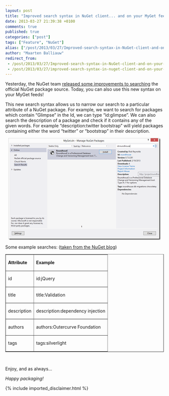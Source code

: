 ```yaml
---
layout: post
title: "Improved search syntax in NuGet client... and on your MyGet feeds"
date: 2013-03-27 21:39:38 +0100
comments: true
published: true
categories: ["post"]
tags: ["Feature", "NuGet"]
alias: ["/post/2013/03/27/Improved-search-syntax-in-NuGet-client-and-on-your-MyGet-feeds.aspx", "/post/2013/03/27/improved-search-syntax-in-nuget-client-and-on-your-myget-feeds.aspx"]
author: "Maarten Balliauw"
redirect_from:
 - /post/2013/03/27/Improved-search-syntax-in-NuGet-client-and-on-your-MyGet-feeds.aspx.html
 - /post/2013/03/27/improved-search-syntax-in-nuget-client-and-on-your-myget-feeds.aspx.html
---
```


<p>Yesterday, the NuGet team <a href="http://blog.nuget.org/20130325/improved-search-syntax.html">released some improvements to searching</a> the official NuGet package source. Today, you can also use this new syntax on your MyGet feeds!</p>  <p>This new search syntax allows us to narrow our search to a particular attribute of a NuGet package. For example, we want to search for packages which contain “Glimpse” in the Id, we can type “id:glimpse”. We can also search the description of a package and check if it contains any of the given words. For example “description:twitter bootstrap” will yield packages containing either the word “twitter” or “bootstrap” in their description.</p>  <p><a href="/images/image_54.png"><img title="NuGet improved search syntax" style="border-top: 0px; border-right: 0px; background-image: none; border-bottom: 0px; float: none; padding-top: 0px; padding-left: 0px; margin: 5px auto; border-left: 0px; display: block; padding-right: 0px" border="0" alt="NuGet improved search syntax" src="/images/image_thumb_52.png" width="484" height="324" /></a></p>  <p>Some example searches: (<a href="http://blog.nuget.org/20130325/improved-search-syntax.html">taken from the NuGet blog</a>)</p>  <table cellpadding="0" border="1"><tbody>     <tr>       <td>         <p><b>Attribute</b></p>       </td>        <td>         <p><b>Example</b></p>       </td>     </tr>      <tr>       <td>         <p>id</p>       </td>        <td>         <p>id:jQuery</p>       </td>     </tr>      <tr>       <td>         <p>title</p>       </td>        <td>         <p>title:Validation</p>       </td>     </tr>      <tr>       <td>         <p>description</p>       </td>        <td>         <p>description:dependency injection</p>       </td>     </tr>      <tr>       <td>         <p>authors</p>       </td>        <td>         <p>authors:Outercurve Foundation</p>       </td>     </tr>      <tr>       <td>         <p>tags</p>       </td>        <td>         <p>tags:silverlight</p>       </td>     </tr>   </tbody></table>  <p>&#160;</p>  <p>Enjoy, and as always…</p>  <p><em>Happy packaging!</em></p>

{% include imported_disclaimer.html %}

